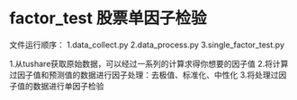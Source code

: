 # factor_test 股票单因子检验

文件运行顺序：
1.data_collect.py
2.data_process.py
3.single_factor_test.py

1.从tushare获取原始数据，可以经过一系列的计算求得你想要的因子值
2.将计算过因子值和预测值的数据进行因子处理：去极值、标准化、中性化
3.将处理过因子值的数据进行单因子检验
